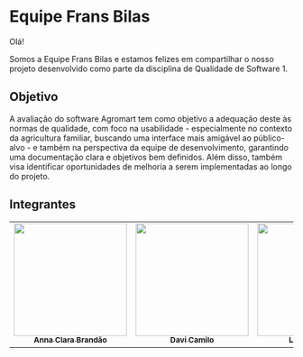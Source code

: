 # Equipe Frans Bilas

Olá! 

Somos a Equipe Frans Bilas e estamos felizes em compartilhar o nosso projeto desenvolvido como parte da disciplina de Qualidade de Software 1.

## Objetivo

A avaliação do software Agromart tem como objetivo a adequação deste às normas de qualidade, com foco na usabilidade - especialmente no contexto da agricultura familiar, buscando uma interface mais amigável ao público-alvo - e também na perspectiva da equipe de desenvolvimento, garantindo uma documentação clara e objetivos bem definidos. Além disso, também visa identificar oportunidades de melhoria a serem implementadas ao longo do projeto.


##  Integrantes 

<table>
	<tr>
		<td align="center"><a href="https://github.com/annacbrandao"><img src="https://avatars.githubusercontent.com/u/126699748?v=4" width="200px;" alt=""/><br /><sub><b>Anna Clara Brandão</b></sub></a><br /><a href="https://github.com/annacbrandao"></a></td>
		<td align="center"><a href="https://github.com/Davicamilo23"><img src="https://avatars.githubusercontent.com/u/144080784?v=4" width="200px;" alt=""/><br /><sub><b>Davi Camilo</b></sub></a><br /><a href="https://github.com/Davicamilo23"></a></td>
		<td align="center"><a href="https://github.com/VieiraLaris"><img src="https://avatars.githubusercontent.com/u/116472322?v=4" width="200px;" alt=""/><br /><sub><b>Larissa Vieira </b></sub></a><br /><a href="https://github.com/VieiraLaris"></a></td>
		<td align="center"><a href="https://github.com/DudaV228"><img src="https://avatars.githubusercontent.com/u/110543736?v=4" width="200px;" alt=""/><br /><sub><b>Maria Eduarda Vieira</b></sub></a><br /><a href="https://github.com/DudaV228"></a></td>
		<td align="center"><a href="https://github.com/paulomh"><img src="https://avatars.githubusercontent.com/u/129633592?v=4" width="200px;" alt=""/><br /><sub><b>Paulo Henrique</b></sub></a><br /><a href="https://github.com/paulomh"></a></td>
        <td align="center"><a href="https://github.com/victorcamaraa"><img src="https://avatars.githubusercontent.com/u/143553798?v=4" width="200px;" alt=""/><br /><sub><b>Victor Câmara</b></sub></a><br /><a href="https://github.com/ victorcamaraa"></a></td>
	</tr>
</table>

